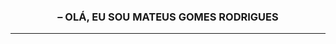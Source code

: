 <center><h3><b style="text-transform: uppercase;">– Olá, eu sou Mateus Gomes Rodrigues</b></h3></center>
<hr>
<img src"https://raw.githubusercontent.com/devicons/devicon/master/icons/html5/html5-original-wordmark.svg" width: 20px;>
